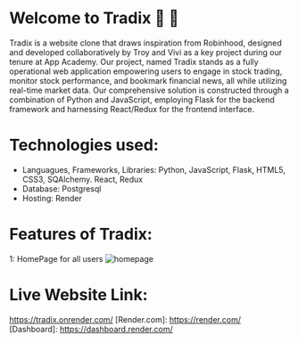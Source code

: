 # Welcome to Tradix 🚀 🌚

Tradix is a website clone that draws inspiration from Robinhood, designed and developed collaboratively by Troy and Vivi as a key project during our tenure at App Academy. Our project, named Tradix stands as a fully operational web application empowering users to engage in stock trading, monitor stock performance, and bookmark financial news, all while utilizing real-time market data. Our comprehensive solution is constructed through a combination of Python and JavaScript, employing Flask for the backend framework and harnessing React/Redux for the frontend interface.

# Technologies used:
- Languagues, Frameworks, Libraries: Python, JavaScript, Flask, HTML5, CSS3, SQAlchemy. React, Redux
- Database: Postgresql
- Hosting: Render

# Features of Tradix:
1: HomePage for all users
![homepage](Tradix-projects/auth-me-traidx/react-app/src/assets/tradixfront.PNG)

# Live Website Link:
https://tradix.onrender.com/
[Render.com]: https://render.com/
[Dashboard]: https://dashboard.render.com/
